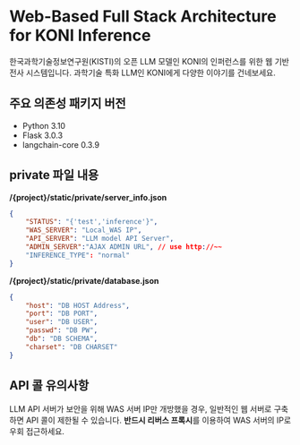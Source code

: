 # Web-Based Full Stack Architecture for KONI Inference
한국과학기술정보연구원(KISTI)의 오픈 LLM 모델인 KONI의 인퍼런스를 위한 웹 기반 전사 시스템입니다. 과학기술 특화 LLM인 KONI에게 다양한 이야기를 건네보세요.

## 주요 의존성 패키지 버전
- Python 3.10
- Flask 3.0.3
- langchain-core 0.3.9

## private 파일 내용

**/{project}/static/private/server_info.json**
```json
{
    "STATUS": "{'test','inference'}", 
    "WAS_SERVER": "Local_WAS IP",
    "API_SERVER": "LLM model API Server",
    "ADMIN_SERVER":"AJAX ADMIN URL", // use http://~~
    "INFERENCE_TYPE": "normal"
}
```

**/{project}/static/private/database.json**
```json
{
    "host": "DB HOST Address",     
    "port": "DB PORT",     
    "user": "DB USER",      
    "passwd": "DB PW",    
    "db": "DB SCHEMA",   
    "charset": "DB CHARSET"
}
```

## API 콜 유의사항
LLM API 서버가 보안을 위해 WAS 서버 IP만 개방했을 경우, 일반적인 웹 서버로 구축하면 API 콜이 제한될 수 있습니다. **반드시 리버스 프록시**를 이용하여 WAS 서버의 IP로 우회 접근하세요.